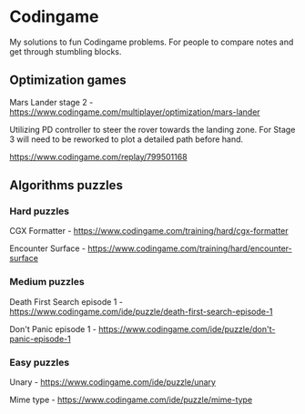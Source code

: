 # Codingame
My solutions to fun Codingame problems. For people to compare notes and get through stumbling blocks.

## Optimization games
Mars Lander stage 2 - https://www.codingame.com/multiplayer/optimization/mars-lander

Utilizing PD controller to steer the rover towards the landing zone.
For Stage 3 will need to be reworked to plot a detailed path before hand.

https://www.codingame.com/replay/799501168

## Algorithms puzzles
### Hard puzzles 

CGX Formatter - https://www.codingame.com/training/hard/cgx-formatter

Encounter Surface - https://www.codingame.com/training/hard/encounter-surface

### Medium puzzles
Death First Search episode 1 - https://www.codingame.com/ide/puzzle/death-first-search-episode-1

Don't Panic episode 1 - https://www.codingame.com/ide/puzzle/don't-panic-episode-1

### Easy puzzles
Unary - https://www.codingame.com/ide/puzzle/unary

Mime type - https://www.codingame.com/ide/puzzle/mime-type
